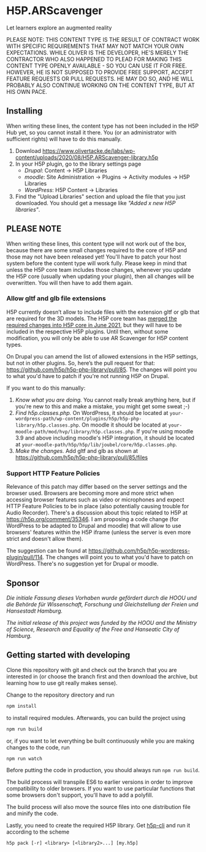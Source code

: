 # H5P.ARScavenger
Let learners explore an augmented reality

PLEASE NOTE: THIS CONTENT TYPE IS THE RESULT OF CONTRACT WORK WITH SPECIFIC
REQUIREMENTS THAT MAY NOT MATCH YOUR OWN EXPECTATIONS. WHILE OLIVER IS THE
DEVELOPER, HE'S MERELY THE CONTRACTOR WHO ALSO HAPPENED TO PLEAD FOR MAKING 
THIS CONTENT TYPE OPENLY AVAILABLE - SO YOU CAN USE IT FOR FREE. HOWEVER, HE
IS NOT SUPPOSED TO PROVIDE FREE SUPPORT, ACCEPT FEATURE REQUESTS OR PULL 
REQUESTS. HE MAY DO SO, AND HE WILL PROBABLY ALSO CONTINUE WORKING ON THE 
CONTENT TYPE, BUT AT HIS OWN PACE.

## Installing
When writing these lines, the content type has not been included in the H5P Hub
yet, so you cannot install it there. You (or an administrator with sufficient
rights) will have to do this manually.

1. Download https://www.olivertacke.de/labs/wp-content/uploads/2020/08/H5P.ARScavenger-library.h5p
2. In your H5P plugin, go to the library settings page
   - _Drupal_: Content -> H5P Libraries
   - _moodle_: Site Administration -> Plugins -> Activity modules -> H5P Libraries
   - _WordPress_: H5P Content -> Libraries
3. Find the "Upload Libraries" section and upload the file that you just downloaded.
   You should get a message like _"Added x new H5P libraries"_.

## PLEASE NOTE
When writing these lines, this content type will not work out of the box,
because there are some small changes required to the core of H5P and those may
not have been released yet! You'll have to patch your host system before the
content type will work fully. Please keep in mind that unless the H5P core team
includes those changes, whenever you update the H5P core (usually when updating
your plugin), then all changes will be overwritten. You will then have to add
them again.

### Allow gltf and glb file extensions
H5P currently doesn’t allow to include files with the extension gltf or glb that are
required for the 3D models. The H5P core team has [merged the required changes into
H5P core in June 2021](https://github.com/h5p/h5p-php-library/commit/eeefc1228b4294d75288be341e5dea97a10927cb),
but they will have to be included in the respective H5P plugins. Until then,
without some modification, you will only be able to use AR Scavenger for
H5P content types.

On Drupal you can amend the list of allowed extensions in the H5P settings,
but not in other plugins. So, here’s the pull request for that:
https://github.com/h5p/h5p-php-library/pull/85. The changes will point you
to what you'd have to patch if you're not running H5P on Drupal.

If you want to do this manually:

1. _Know what you are doing._ You cannot really break anything here, but if
you're new to this and make a mistake, you might get some sweat ;-)
2. _Find h5p.classes.php._ On WordPress, it should be located at
`your-wordpress-path/wp-content/plugins/h5p/h5p-php-library/h5p.classes.php`.
On moodle it should be located at
`your-moodle-path/mod/hvp/library/h5p.classes.php`.
If you're using moodle 3.9 and above including moodle's H5P integration, it
should be located at `your-moodle-path/h5p/h5p/lib/joubel/core/h5p.classes.php`.
3. _Make the changes._ Add gltf and glb as shown at https://github.com/h5p/h5p-php-library/pull/85/files

### Support HTTP Feature Policies
Relevance of this patch may differ based on the server settings and the browser
used. Browsers are becoming more and more strict when accessing browser features such
as video or microphones and expect HTTP Feature Policies to be in place (also
potentially causing trouble for Audio Recorder). There's a discussion about this
topic related to H5P at https://h5p.org/comment/35346. I am proposing a code
change (for WordPress to be adapted to Drupal and moodle) that will allow to use
browsers' features within the H5P iframe (unless the server is even more strict
and doesn't allow them).

The suggestion can be found at https://github.com/h5p/h5p-wordpress-plugin/pull/114.
The changes will point you to what you'd have to patch on WordPress. There's no
suggestion yet for Drupal or moodle.

## Sponsor
_Die initiale Fassung dieses Vorhaben wurde gefördert durch die HOOU und die Behörde für Wissenschaft, Forschung und Gleichstellung der Freien und Hansestadt Hamburg._

_The initial release of this project was funded by the HOOU and the Ministry of Science, Research and Equality of the Free and Hanseatic City of Hamburg._

## Getting started with developing
Clone this repository with git and check out the branch that you are interested
in (or choose the branch first and then download the archive, but learning
how to use git really makes sense).

Change to the repository directory and run
```bash
npm install
```

to install required modules. Afterwards, you can build the project using
```bash
npm run build
```

or, if you want to let everything be built continuously while you are making
changes to the code, run
```bash
npm run watch
```
Before putting the code in production, you should always run `npm run build`.

The build process will transpile ES6 to earlier versions in order to improve
compatibility to older browsers. If you want to use particular functions that
some browsers don't support, you'll have to add a polyfill.

The build process will also move the source files into one distribution file and
minify the code.

Lastly, you need to create the required H5P library. Get
[h5p-cli](https://github.com/h5p/h5p-cli) and run it according to the scheme
```
h5p pack [-r] <library> [<library2>...] [my.h5p]
```
